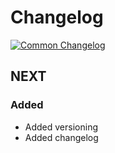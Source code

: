 # Changelog
[![Common Changelog](https://common-changelog.org/badge.svg)](https://common-changelog.org)

## NEXT

### Added

- Added versioning
- Added changelog
